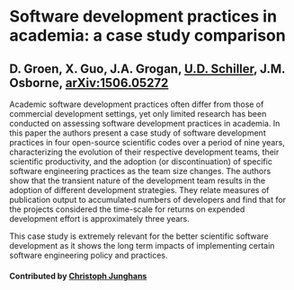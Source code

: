 # Software development practices in academia: a case study comparison

## D. Groen, X. Guo, J.A. Grogan, [U.D. Schiller](https://github.com/uschille), J.M. Osborne, [arXiv:1506.05272](https://arxiv.org/abs/1506.05272)

Academic software development practices often differ from those of commercial development settings, yet only limited research has been conducted on assessing software development practices in academia. In this paper the authors present a case study of software development practices in four open-source scientific codes over a period of nine years, characterizing the evolution of their respective development teams, their scientific productivity, and the adoption (or discontinuation) of specific software engineering practices as the team size changes. The authors show that the transient nature of the development team results in the adoption of different development strategies. They relate measures of publication output to accumulated numbers of developers and find that for the projects considered the time-scale for returns on expended development effort is approximately three years.

This case study is extremely relevant for the better scientific software development as it shows the long term impacts of implementing certain software engineering policy and practices.

#### Contributed by [Christoph Junghans](https://github.com/junghans)

<!---
Publish: yes
Categories: reliability
Topics: testing, reliability, reproducibility, software development
Tags: paper
Level: 2
Prerequisites: defaults
Aggregate: none
--->
